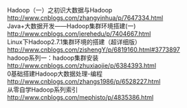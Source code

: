 
Hadoop（一）之初识大数据与Hadoop http://www.cnblogs.com/zhangyinhua/p/7647334.html <br>
Java+大数据开发——Hadoop集群环境搭建(一) http://www.cnblogs.com/jerehedu/p/7404667.html <br>
Linux下Hadoop2.7.1集群环境的搭建（超详细版）http://www.cnblogs.com/zishengY/p/6819160.html#3773897 <br>
hadoop系列一：hadoop集群安装 http://www.cnblogs.com/zhuxiaojie/p/6384393.html <br>
0基础搭建Hadoop大数据处理-编程 http://www.cnblogs.com/zhangs1986/p/6528227.html <br>
从零自学Hadoop系列索引 http://www.cnblogs.com/mephisto/p/4835386.html
